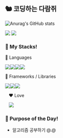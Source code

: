 ## 🐿️ 코딩하는 다람쥐
![Anurag's GitHub stats](https://github-readme-stats.vercel.app/api?username=citysquirrel&show_icons=true&theme=github_dark)

<a href="https://citysquirrel.github.io/blog" target="_blank"><img src="https://img.shields.io/badge/Blog-24292f?style=for-the-badge&logo=github&logoColor=fff"/></a>
<a href="mailto:tok1324@naver.com"><img src="https://img.shields.io/badge/mail-03C75A?style=for-the-badge&logo=naver&logoColor=111"/></a>

### :wrench: My Stacks! 
📖 Languages

<img src="https://img.shields.io/badge/Typescript-333?style=for-the-badge&logo=TypeScript&logoColor=asd"/><img src="https://img.shields.io/badge/HTML5-444?style=for-the-badge&logo=HTML5&logoColor=asd"/><img src="https://img.shields.io/badge/CSS3-555?style=for-the-badge&logo=CSS3&logoColor=1572B6"/><img src="https://img.shields.io/badge/Lua-666?style=for-the-badge&logo=Lua&logoColor=4345AF"/>

🧰 Frameworks / Libraries

<img src="https://img.shields.io/badge/React-333?style=for-the-badge&logo=react&logoColor=asd"/><img src="https://img.shields.io/badge/Redux-444?style=for-the-badge&logo=redux&logoColor=B097D8"/><img src="https://img.shields.io/badge/Express-555?style=for-the-badge&logo=express&logoColor=EAEAEA"/>

&nbsp;&nbsp;&nbsp;❤️ Love 

&nbsp;&nbsp;&nbsp;<img src="https://img.shields.io/badge/Styled Components-DB7093?style=for-the-badge&logo=styled-components&logoColor=111"/>

### 🥅 Purpose of the Day!

* 알고리즘 공부하기 @.@
